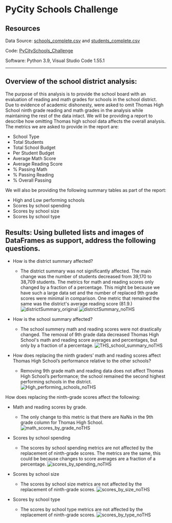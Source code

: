 # PyCity Schools Challenge

## Resources
Data Source: 
[schools_complete.csv](https://github.com/monsecc01/PyCitySchools_Challenge/blob/main/schools_complete.csv) and 
[students_complete.csv](https://github.com/monsecc01/PyCitySchools_Challenge/blob/857705264cda2b7c54b06b5dfb921e4b3f60081c/students_complete.csv)

Code: [PyCitySchools_Challenge](https://github.com/monsecc01/PyCitySchools_Challenge/blob/5a8b5506e877452db4303decf69ad315eaf99d24/PyCitySchools_Challenge.ipynb)

Software: Python 3.9, Visual Studio Code 1.55.1

----
## Overview of the school district analysis:
The purpose of this analysis is to provide the school board with an evaluation of reading and math grades for schools in the school district. Due to evidence of academic dishonesty, were asked to omit Thomas High School ninth grade reading and math grades in the analysis while maintaining the rest of the data intact. We will be providing a report to describe how omitting Thomas high school data affects the overall analysis. The metrics we are asked to provide in the report are:
* School Type
*	Total Students
*	Total School Budget
*	Per Student Budget
*	Average Math Score
*	Average Reading Score
*	% Passing Math
*	% Passing Reading
*	% Overall Passing

We will also be providing the following summary tables as part of the report:
*	High and Low performing schools
*	Scores by school spending
*	Scores by school size
*	Scores by school type

## Results: Using bulleted lists and images of DataFrames as support, address the following questions.

* How is the district summary affected?
  * The district summary was not significantly affected. The main change was the number of students decreased from 39,170 to 38,709 students. The metrics for math and reading scores only changed by a fraction of a percentage. This might be because we have such a large data set and the number of replaced 9th grade scores were minimal in comparison. One metric that remained the same was the district's average reading score (81.9.)
![districtSummary_original](https://user-images.githubusercontent.com/81447450/115161222-0a997380-a062-11eb-8e00-c5c311a88a62.png)
![districtSummary_noTHS](https://user-images.githubusercontent.com/81447450/115161226-0d946400-a062-11eb-84c0-1320ab5af265.png)

* How is the school summary affected?
  * The school summery math and reading scores were not drastically changed. The removal of 9th grade data decreased Thomas High School's math and reading score averages and percentages, but only by a fraction of a percentage.
 ![THS_school_summary_noTHS](https://user-images.githubusercontent.com/81447450/115161249-45031080-a062-11eb-9dac-20a06598d642.png)

*	How does replacing the ninth graders’ math and reading scores affect Thomas High School’s performance relative to the other schools?
	  * Removing 9th grade math and reading data does not affect Thomas High School’s performance; the school remained the second highest performing schools in the district.
 ![High_performing_schools_noTHS](https://user-images.githubusercontent.com/81447450/115161318-a2975d00-a062-11eb-8ff3-f922284f1f60.png)

How does replacing the ninth-grade scores affect the following:
*	Math and reading scores by grade.
	 * The only change to this metric is that there are NaNs in the 9th grade column for Thomas High School. 
![math_scores_by_grade_noTHS](https://user-images.githubusercontent.com/81447450/115161326-b347d300-a062-11eb-9c2f-21b1e85aa3f9.png)

*	Scores by school spending
	 * The scores by school spending metrics are not affected by the replacement of ninth-grade scores. The metrics are the same, this could be because changes to score averages are a fraction of a percentage. 
![scores_by_spending_noTHS](https://user-images.githubusercontent.com/81447450/115161380-fa35c880-a062-11eb-95ea-c049946a2e98.png)

*	Scores by school size
	 * The scores by school size metrics are not affected by the replacement of ninth-grade scores.
![scores_by_size_noTHS](https://user-images.githubusercontent.com/81447450/115161396-091c7b00-a063-11eb-824b-a9a22c74b000.png)

*	Scores by school type
	 * The scores by school type metrics are not affected by the replacement of ninth-grade scores.
![scores_by_type_noTHS](https://user-images.githubusercontent.com/81447450/115161405-120d4c80-a063-11eb-8d2a-5941d4feecac.png)
